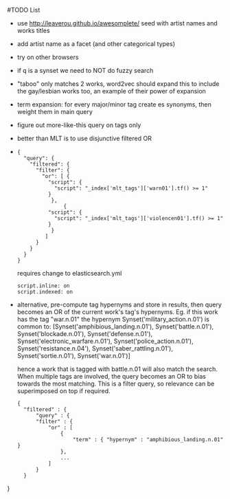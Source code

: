 #TODO List

- use http://leaverou.github.io/awesomplete/ seed with artist names and works titles
- add artist name as a facet (and other categorical types)
- try on other browsers
- if q is a synset we need to NOT do fuzzy search
- "taboo" only matches 2 works, word2vec should expand this to include the gay/lesbian works too,
  an example of their power of expansion
- term expansion: for every major/minor tag create es synonyms, then weight them in main query
- figure out more-like-this query on tags only 
- better than MLT is to use disjunctive filtered OR
- 
  ```
  {
    "query": {
      "filtered": {
        "filter": {
          "or": [ {
            "script": {
              "script": "_index['mlt_tags']['warn01'].tf() >= 1"
            }
             },
                 {
            "script": {
              "script": "_index['mlt_tags']['violencen01'].tf() >= 1"
            }
             }
           ]
        }
      }
    }
  }
  ```
  
  requires change to elasticsearch.yml
  
  ```
  script.inline: on
  script.indexed: on
  ```
- alternative, pre-compute tag hypernyms and store in results, then query becomes an 
  OR of the current work's tag's hypernyms. Eg. if this work has the tag "war.n.01" the hypernym
  Synset('military_action.n.01') is common to:
  [Synset('amphibious_landing.n.01'), 
   Synset('battle.n.01'), 
   Synset('blockade.n.01'), 
   Synset('defense.n.01'), 
   Synset('electronic_warfare.n.01'), 
   Synset('police_action.n.01'), 
   Synset('resistance.n.04'), 
   Synset('saber_rattling.n.01'), 
   Synset('sortie.n.01'), 
   Synset('war.n.01')]
   
   hence a work that is tagged with battle.n.01 will also match the search. When multiple tags are 
   involved, the query becomes an OR to bias towards the most matching. This is a filter query, so 
   relevance can be superimposed on top if required.
   
  
  ```
  {
    "filtered" : {
        "query" : {
        "filter" : {
            "or" : [
                {
                    "term" : { "hypernym" : "amphibious_landing.n.01" }
                },
                ...
            ]
        }
    }
}
```
